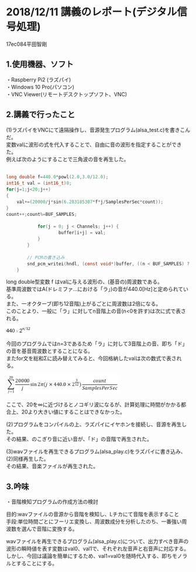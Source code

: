 ﻿# 2018/12/11 講義のレポート(デジタル信号処理)  
17ec084平田智剛

## 1.使用機器、ソフト
・Raspberry Pi2 (ラズパイ)  
・Windows 10 Pro(パソコン)  
・VNC Viewer(リモートデスクトップソフト、VNC)

## 2.講義で行ったこと

(1)ラズパイをVNCにて遠隔操作し、音源発生プログラム(alsa_test.c)を書きこんだ。  
変数valに波形の式を代入することで、自由に音の波形を指定することができた。  
例えば次のようにすることで三角波の音を再生した。  

```C

long double f=440.0*powl(2.0,3.0/12.0);
int16_t val = (int16_t)0;
for(j=1;j<20;j++)
{
    val+=(20000/j*sin(6.283185307*f*j/SamplesPerSec*count));
}
count++;count%=BUF_SAMPLES;

            for(j = 0; j < Channels; j++) {
                    buffer[i+j] = val;
            }
        }

        // PCMの書き込み
        snd_pcm_writei(hndl, (const void*)buffer, ((n < BUF_SAMPLES) ? n : BUF_SAMPLES));
    }


```

long double型変数 f はvalに与える波形の、(基音の)周波数である。  
基準周波数ではA(ドレミファ...における「ラ」)の音が440.0[Hz]と定められている。  
また、一オクターブ(即ち12音階)上がるごとに周波数は2倍になる。  
このことより、一般に「ラ」に対してn音階上の音(n<0を許す)は次に式で表される。  

![](https://github.com/17ec084/grade2-2/blob/eb7ddaf108fc44e5743dc9b883ce4848958c8b93/digitalSignalProcessing/data/1.gif)  

今回のプログラムではn=3であるため「ラ」に対して3音階上の音、即ち「ド」の音を基音周波数とすることになる。  
またfor文を総和Σに読み替えてみると、今回格納したvalは次の数式で表される。  

![](https://github.com/17ec084/grade2-2/blob/7c4b250039197254e8c860109e412a511caf9fd2/digitalSignalProcessing/data/2.png)  

ここで、20を∞に近づけるとノコギリ波になるが、計算処理に時間がかかる都合上、20より大きい値にすることはできなかった。  

(2)プログラムをコンパイルの上、ラズパイにイヤホンを接続し、音源を再生した。  
その結果、のこぎり音に近い音が、「ド」の音階で再生された。

(3)wavファイルを再生できるプログラム(alsa_play.c)をラズパイに書き込み、(2)同様再生した。  
その結果、音楽ファイルが再生された。

## 3.吟味
・音階検知プログラムの作成方法の検討  

目的:wavファイルの音源から音階を検知し、Lチカにて音階を表示すること  
手段:単位時間ごとにフーリエ変換し、周波数成分を分析したのち、一番強い周波数を選んで音階に変換する。  
    
wavファイルを再生できるプログラム(alsa_play.c)について、出力すべき音声の波形の瞬時値を表す変数はval0、val1で、それぞれ左音声と右音声に対応する。しかし、今回は議論を簡単にするため、val1=val0を随時代入する、即ちモノラルとすることにする。  





